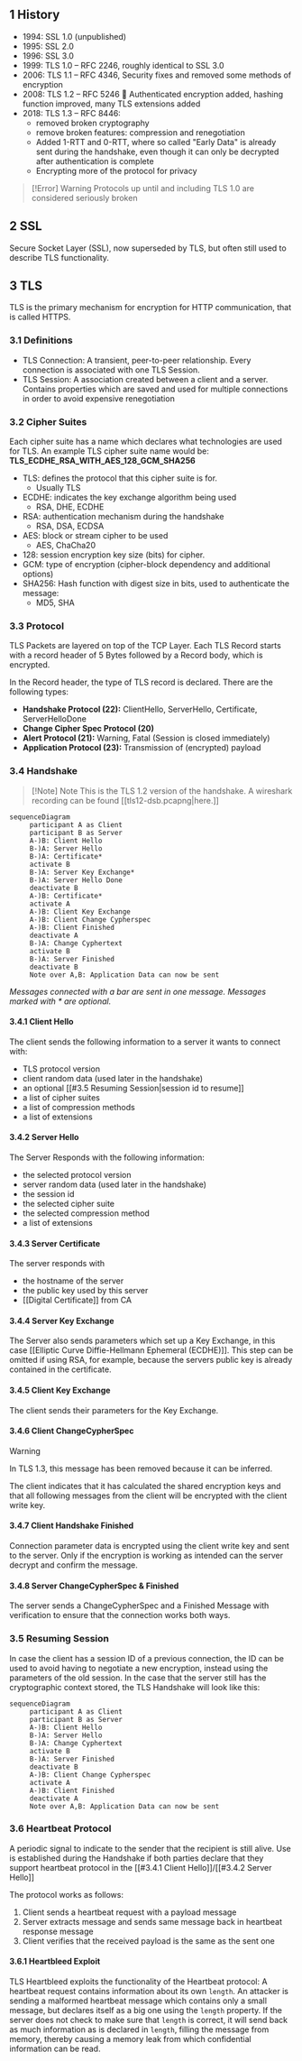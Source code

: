 ## 1 History
- 1994: SSL 1.0 (unpublished)
- 1995: SSL 2.0
- 1996: SSL 3.0
- 1999: TLS 1.0 – RFC 2246, roughly identical to SSL 3.0
- 2006: TLS 1.1 – RFC 4346, Security fixes and removed some methods of encryption
- 2008: TLS 1.2 – RFC 5246  Authenticated encryption added, hashing function improved, many TLS extensions added
- 2018: TLS 1.3 – RFC 8446:
	- removed broken cryptography
	- remove broken features: compression and renegotiation
	- Added 1-RTT and 0-RTT, where so called "Early Data" is already sent during the handshake, even though it can only be decrypted after authentication is complete
	- Encrypting more of the protocol for privacy

> [!Error] Warning
> Protocols up until and including TLS 1.0 are considered seriously broken

## 2 SSL
Secure Socket Layer (SSL), now superseded by TLS, but often still used to describe TLS functionality.

## 3 TLS
TLS is the primary mechanism for encryption for HTTP communication, that is called HTTPS.

### 3.1 Definitions
- TLS Connection: A transient, peer-to-peer relationship. Every connection is associated with one TLS Session.
- TLS Session: A association created between a client and a server. Contains properties which are saved and used for multiple connections in order to avoid expensive renegotiation

### 3.2 Cipher Suites
Each cipher suite has a name which declares what technologies are used for TLS. An example TLS cipher suite name would be:
**TLS_ECDHE_RSA_WITH_AES_128_GCM_SHA256**
- TLS: defines the protocol that this cipher suite is for. 
	- Usually TLS
- ECDHE: indicates the key exchange algorithm being used 
	- RSA, DHE, ECDHE
- RSA: authentication mechanism during the handshake
	- RSA, DSA, ECDSA
- AES: block or stream cipher to be used
	- AES, ChaCha20
- 128: session encryption key size (bits) for cipher.
- GCM: type of encryption (cipher-block dependency and additional options)
- SHA256: Hash function with digest size in bits, used to authenticate the message:
	- MD5, SHA
### 3.3 Protocol
TLS Packets are layered on top of the TCP Layer. Each TLS Record starts with a record header of 5 Bytes followed by a Record body, which is encrypted.

In the Record header, the type of TLS record is declared. There are the following types:
- **Handshake Protocol (22):** ClientHello, ServerHello, Certificate, ServerHelloDone
- **Change Cipher Spec Protocol (20)**
- **Alert Protocol (21):** Warning, Fatal (Session is closed immediately)
- **Application Protocol (23):** Transmission of (encrypted) payload

### 3.4 Handshake

> [!Note] Note
> This is the TLS 1.2 version of the handshake. A wireshark recording can be found [[tls12-dsb.pcapng|here.]]

 ```mermaid
 sequenceDiagram
     participant A as Client
     participant B as Server
     A-)B: Client Hello
     B-)A: Server Hello
     B-)A: Certificate*
     activate B
     B-)A: Server Key Exchange*
     B-)A: Server Hello Done
     deactivate B
     A-)B: Certificate*
     activate A
     A-)B: Client Key Exchange
     A-)B: Client Change Cypherspec
     A-)B: Client Finished
     deactivate A
     B-)A: Change Cyphertext
     activate B
     B-)A: Server Finished
     deactivate B
     Note over A,B: Application Data can now be sent
 ```
_Messages connected with a bar are sent in one message._
_Messages marked with * are optional._

#### 3.4.1 Client Hello
The client sends the following information to a server it wants to connect with:
- TLS protocol version
- client random data (used later in the handshake)
- an optional [[#3.5 Resuming Session|session id to resume]]
- a list of cipher suites
- a list of compression methods
- a list of extensions

#### 3.4.2 Server Hello
The Server Responds with the following information:
- the selected protocol version
- server random data (used later in the handshake)
- the session id
- the selected cipher suite
- the selected compression method
- a list of extensions

#### 3.4.3 Server Certificate
The server responds with
- the hostname of the server
- the public key used by this server
- [[Digital Certificate]] from CA

#### 3.4.4 Server Key Exchange
The Server also sends parameters which set up a Key Exchange, in this case [[Elliptic Curve Diffie-Hellmann Ephemeral (ECDHE)]].  This step can be omitted if using RSA, for example, because the servers public key is already contained in the certificate.

#### 3.4.5 Client Key Exchange
The client sends their parameters for the Key Exchange.

#### 3.4.6 Client ChangeCypherSpec

> [!Warning]
> In TLS 1.3, this message has been removed because it can be inferred.

The client indicates that it has calculated the shared encryption keys and that all following messages from the client will be encrypted with the client write key.

#### 3.4.7 Client Handshake Finished
Connection parameter data is encrypted using the client write key and sent to the server. Only if the encryption is working as intended can the server decrypt and confirm the message.

#### 3.4.8 Server ChangeCypherSpec & Finished
The server sends a ChangeCypherSpec and a Finished Message with verification to ensure that the connection works both ways.

### 3.5 Resuming Session
In case the client has a session ID of a previous connection, the ID can be used to avoid having to negotiate a new encryption, instead using the parameters of the old session. In the case that the server still has the cryptographic context stored, the TLS Handshake will look like this:

 ```mermaid
 sequenceDiagram
     participant A as Client
     participant B as Server
     A-)B: Client Hello
     B-)A: Server Hello
     B-)A: Change Cyphertext
     activate B
     B-)A: Server Finished
     deactivate B
     A-)B: Client Change Cypherspec
     activate A
     A-)B: Client Finished
     deactivate A
     Note over A,B: Application Data can now be sent
 ```
### 3.6 Heartbeat Protocol
A periodic signal to indicate to the sender that the recipient is still alive. Use is established during the Handshake if both parties declare that they support heartbeat protocol in the [[#3.4.1 Client Hello]]/[[#3.4.2 Server Hello]]

The protocol works as follows:
1. Client sends a heartbeat request with a payload message
2. Server extracts message and sends same message back in heartbeat response message
3. Client verifies that the received payload is the same as the sent one 
#### 3.6.1 Heartbleed Exploit
TLS Heartbleed exploits the functionality of the Heartbeat protocol: A heartbeat request contains information about its own `length`. An attacker is sending a malformed heartbeat message which contains only a small message, but declares itself as a big one using the `length` property. If the server does not check to make sure that  `length` is correct, it will send back as much information as is declared in `length`, filling the message from memory, thereby causing a memory leak from which confidential information can be read.